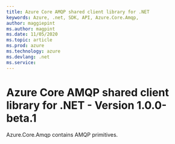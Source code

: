 ```yaml
---
title: Azure Core AMQP shared client library for .NET
keywords: Azure, .net, SDK, API, Azure.Core.Amqp, 
author: maggiepint
ms.author: magpint
ms.date: 11/05/2020
ms.topic: article
ms.prod: azure
ms.technology: azure
ms.devlang: .net
ms.service: 
---
```


# Azure Core AMQP shared client library for .NET - Version 1.0.0-beta.1 


Azure.Core.Amqp contains AMQP primitives. 

